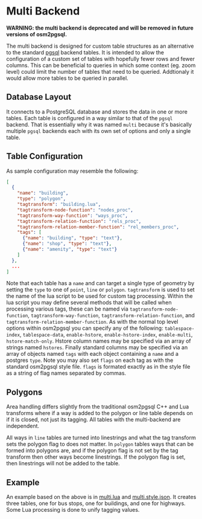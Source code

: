 # Multi Backend #

**WARNING: the multi backend is deprecated and will be removed in future versions
of osm2pgsql.**

The multi backend is designed for custom table structures as an alternative
to the standard [pgsql](pgsql.md) backend tables. It is intended to allow
the configuration of a custom set of tables with hopefully fewer rows and fewer
columns. This can be beneficial to queries in which some context (eg. zoom level)
could limit the number of tables that need to be queried. Addtionaly it would
allow more tables to be queried in parallel.

## Database Layout ##
It connects to a PostgreSQL database and stores the data in one or more tables.
Each table is configured in a way similar to that of the `pgsql` backend.
That is essentially why it was named `multi` because it's basically multiple
`pgsql` backends each with its own set of options and only a single table.

## Table Configuration ##
As sample configuration may resemble the following:

```json
[
  {
    "name": "building",
    "type": "polygon",
    "tagtransform": "building.lua",
    "tagtransform-node-function": "nodes_proc",
    "tagtransform-way-function": "ways_proc",
    "tagtransform-relation-function": "rels_proc",
    "tagtransform-relation-member-function": "rel_members_proc",
    "tags": [
      {"name": "building", "type": "text"},
      {"name": "shop", "type": "text"},
      {"name": "amenity", "type": "text"}
    ]
  },
  ...
]
```

Note that each table has a `name` and can target a single type of geometry
by setting the `type` to one of `point`, `line` or `polygon`. `tagtransform`
is used to set the name of the lua script to be used for custom tag processing.
Within the lua script you may define several methods that will be called
when processing various tags, these can be named via
`tagtransform-node-function`, `tagtransform-way-function`,
`tagtransform-relation-function`, and `tagtransform-relation-member-function`.
As with the normal top level options within osm2pgsql you can specify any of the
following: `tablespace-index`, `tablespace-data`, `enable-hstore`,
`enable-hstore-index`, `enable-multi`, `hstore-match-only`. Hstore column names
may be specified via an array of strings named `hstores`. Finally standard columns
may be specified via an array of objects named `tags` with each object containing
a `name` and a postgres `type`. Note you may also set `flags` on each tag as with
the standard osm2pgsql style file. `flags` is formated exactly as in the style file
as a string of flag names separated by commas.

## Polygons ##

Area handling differs slightly from the traditional osm2pgsql C++ and Lua transforms
where if a way is added to the polygon or line table depends on if it is closed,
not just its tagging. All tables with the multi-backend are independent.

All ways in `line` tables are turned into linestrings and what the tag
transform sets the polygon flag to does not matter. In `polygon` tables ways
that can be formed into polygons are, and if the polygon flag is not set by the
tag transform then other ways become linestrings. If the polygon flag is set,
then linestrings will not be added to the table.

## Example ##
An example based on the above is in [multi.lua](../multi.lua) and
[multi.style.json](../multi.style.json). It creates three tables, one for bus
stops, one for buildings, and one for highways. Some Lua processing is done to
unify tagging values.

